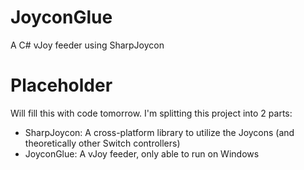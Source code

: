 # JoyconGlue
A C# vJoy feeder using SharpJoycon

# Placeholder
Will fill this with code tomorrow. 
I'm splitting this project into 2 parts:
* SharpJoycon: A cross-platform library to utilize the Joycons (and theoretically other Switch controllers)
* JoyconGlue: A vJoy feeder, only able to run on Windows
